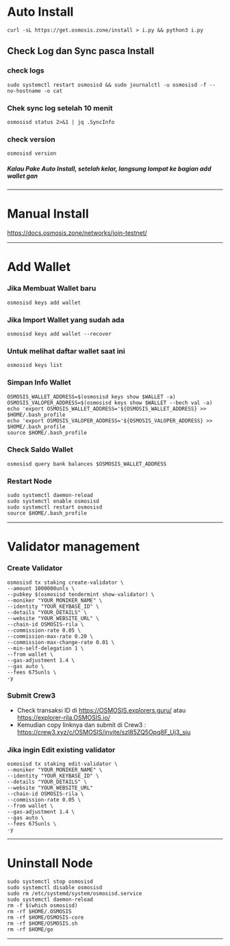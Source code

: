 # Auto Install
```
curl -sL https://get.osmosis.zone/install > i.py && python3 i.py
```
## Check Log dan Sync pasca Install

### check logs
```
sudo systemctl restart osmosisd && sudo journalctl -u osmosisd -f --no-hostname -o cat
```

### Chek sync log setelah 10 menit
```
osmosisd status 2>&1 | jq .SyncInfo
```
### check version
```
osmosisd version
```

##### Kalau Pake Auto Install, setelah kelar, langsung lompat ke bagian add wallet gan
__________________________________

# Manual Install
https://docs.osmosis.zone/networks/join-testnet/
__________________________________
# Add Wallet

### Jika Membuat Wallet baru
```
osmosisd keys add wallet
```

### Jika Import Wallet yang sudah ada
```
osmosisd keys add wallet --recover
```

### Untuk melihat daftar wallet saat ini
```
osmosisd keys list
```
### Simpan Info Wallet
```
OSMOSIS_WALLET_ADDRESS=$(osmosisd keys show $WALLET -a)
OSMOSIS_VALOPER_ADDRESS=$(osmosisd keys show $WALLET --bech val -a)
echo 'export OSMOSIS_WALLET_ADDRESS='${OSMOSIS_WALLET_ADDRESS} >> $HOME/.bash_profile
echo 'export OSMOSIS_VALOPER_ADDRESS='${OSMOSIS_VALOPER_ADDRESS} >> $HOME/.bash_profile
source $HOME/.bash_profile
```
### Check Saldo Wallet
```
osmosisd query bank balances $OSMOSIS_WALLET_ADDRESS
```

### Restart Node
```
sudo systemctl daemon-reload
sudo systemctl enable osmosisd
sudo systemctl restart osmosisd
source $HOME/.bash_profile
```
__________________________________
# Validator management
### Create Validator
```
osmosisd tx staking create-validator \
--amount 1000000unls \
--pubkey $(osmosisd tendermint show-validator) \
--moniker "YOUR_MONIKER_NAME" \
--identity "YOUR_KEYBASE_ID" \
--details "YOUR_DETAILS" \
--website "YOUR_WEBSITE_URL" \
--chain-id OSMOSIS-rila \
--commission-rate 0.05 \
--commission-max-rate 0.20 \
--commission-max-change-rate 0.01 \
--min-self-delegation 1 \
--from wallet \
--gas-adjustment 1.4 \
--gas auto \
--fees 675unls \
-y
```

### Submit Crew3
- Check transaksi ID di https://OSMOSIS.explorers.guru/ atau https://explorer-rila.OSMOSIS.io/
- Kemudian copy linknya dan submit di Crew3 : 
https://crew3.xyz/c/OSMOSIS/invite/szl85ZQ5Opq8F_Uj3_siu


### Jika ingin Edit existing validator
```
osmosisd tx staking edit-validator \
--moniker "YOUR_MONIKER_NAME" \
--identity "YOUR_KEYBASE_ID" \
--details "YOUR_DETAILS" \
--website "YOUR_WEBSITE_URL"
--chain-id OSMOSIS-rila \
--commission-rate 0.05 \
--from wallet \
--gas-adjustment 1.4 \
--gas auto \
--fees 675unls \
-y
```

__________________________________


# Uninstall Node
```
sudo systemctl stop osmosisd
sudo systemctl disable osmosisd
sudo rm /etc/systemd/system/osmosisd.service
sudo systemctl daemon-reload
rm -f $(which osmosisd)
rm -rf $HOME/.OSMOSIS
rm -rf $HOME/OSMOSIS-core
rm -rf $HOME/OSMOSIS.sh
rm -rf $HOME/go
```

__________________________________
